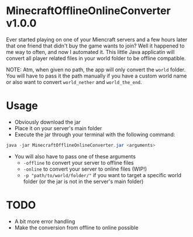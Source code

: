 # MinecraftOfflineOnlineConverter v1.0.0

Ever started playing on one of your Miencraft servers and a few hours later that one friend that didn't buy the game wants to join?
Well it happened to me way to often, and now I automated it.
This little Java applicatin will convert all player related files in your world folder to be offline compatible.

NOTE: Atm, when given no path, the app will only convert the `world` folder. You will have to pass it the path manually if you have a custom world name or also want to convert `world_nether` and `world_the_end`.

# Usage

- Obviously download the jar
- Place it on your server's main folder
- Execute the jar through your terminal with the following command:
```java
java -jar MinecraftOfflineOnlineConverter.jar <arguments>
```
- You will also have to pass one of these arguments
  - `-offline` to convert your server to offline files
  - `-online` to convert your server to online files (WIP!)
  - `-p "path/to/world/folder/"` if you want to target a specific world folder (or the jar is not in the server's main folder)

# TODO

- A bit more error handling
- Make the conversion from offline to online possible
